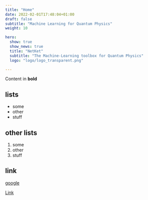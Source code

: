 ```yaml
---
title: "Home"
date: 2022-02-01T17:48:04+01:00
draft: false
subtitle: "Machine Learning for Quantum Physics"
weight: 10

hero:
  show: true
  show_news: true
  title: "NetKet"
  subtitle: "The Machine-Learning toolbox for Quantum Physics"
  logo: "logo/logo_transparent.png"

---
```


Content in **bold**

## lists

- some
- other
- stuff
 
## other lists

1. some
2. other
3. stuff


## link

[google](www.google.com)

<a class="btn btn-primary" href="#" role="button">Link</a>
